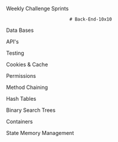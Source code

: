 Weekly Challenge Sprints

                            # Back-End-10x10


Data Bases

API's

Testing

Cookies & Cache

Permissions

Method Chaining

Hash Tables

Binary Search Trees

Containers

State Memory Management
